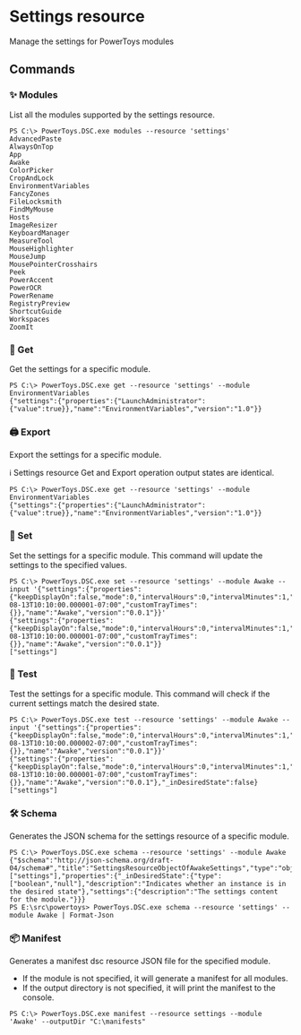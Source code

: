 # Settings resource
Manage the settings for PowerToys modules

## Commands

### ✨ Modules
List all the modules supported by the settings resource.
```shell
PS C:\> PowerToys.DSC.exe modules --resource 'settings'
AdvancedPaste
AlwaysOnTop
App
Awake
ColorPicker
CropAndLock
EnvironmentVariables
FancyZones
FileLocksmith
FindMyMouse
Hosts
ImageResizer
KeyboardManager
MeasureTool
MouseHighlighter
MouseJump
MousePointerCrosshairs
Peek
PowerAccent
PowerOCR
PowerRename
RegistryPreview
ShortcutGuide
Workspaces
ZoomIt
```

### 📄 Get
Get the settings for a specific module.
```shell
PS C:\> PowerToys.DSC.exe get --resource 'settings' --module EnvironmentVariables
{"settings":{"properties":{"LaunchAdministrator":{"value":true}},"name":"EnvironmentVariables","version":"1.0"}}
```

### 🖨️ Export
Export the settings for a specific module.

ℹ️ Settings resource Get and Export operation output states are identical.
```shell
PS C:\> PowerToys.DSC.exe get --resource 'settings' --module EnvironmentVariables
{"settings":{"properties":{"LaunchAdministrator":{"value":true}},"name":"EnvironmentVariables","version":"1.0"}}
```

### 📝 Set
Set the settings for a specific module. This command will update the settings to the specified values.
```shell
PS C:\> PowerToys.DSC.exe set --resource 'settings' --module Awake --input '{"settings":{"properties":{"keepDisplayOn":false,"mode":0,"intervalHours":0,"intervalMinutes":1,"expirationDateTime":"2025-08-13T10:10:00.000001-07:00","customTrayTimes":{}},"name":"Awake","version":"0.0.1"}}'
{"settings":{"properties":{"keepDisplayOn":false,"mode":0,"intervalHours":0,"intervalMinutes":1,"expirationDateTime":"2025-08-13T10:10:00.000001-07:00","customTrayTimes":{}},"name":"Awake","version":"0.0.1"}}
["settings"]
```

### 🧪 Test
Test the settings for a specific module. This command will check if the current settings match the desired state.
```shell
PS C:\> PowerToys.DSC.exe test --resource 'settings' --module Awake --input '{"settings":{"properties":{"keepDisplayOn":false,"mode":0,"intervalHours":0,"intervalMinutes":1,"expirationDateTime":"2025-08-13T10:10:00.000002-07:00","customTrayTimes":{}},"name":"Awake","version":"0.0.1"}}'
{"settings":{"properties":{"keepDisplayOn":false,"mode":0,"intervalHours":0,"intervalMinutes":1,"expirationDateTime":"2025-08-13T10:10:00.000001-07:00","customTrayTimes":{}},"name":"Awake","version":"0.0.1"},"_inDesiredState":false}
["settings"]
```

### 🛠️ Schema
Generates the JSON schema for the settings resource of a specific module.
```shell
PS C:\> PowerToys.DSC.exe schema --resource 'settings' --module Awake
{"$schema":"http://json-schema.org/draft-04/schema#","title":"SettingsResourceObjectOfAwakeSettings","type":"object","additionalProperties":false,"required":["settings"],"properties":{"_inDesiredState":{"type":["boolean","null"],"description":"Indicates whether an instance is in the desired state"},"settings":{"description":"The settings content for the module."}}}
PS E:\src\powertoys> PowerToys.DSC.exe schema --resource 'settings' --module Awake | Format-Json
```

### 📦 Manifest
Generates a manifest dsc resource JSON file for the specified module.
- If the module is not specified, it will generate a manifest for all modules.
- If the output directory is not specified, it will print the manifest to the console.
```shell
PS C:\> PowerToys.DSC.exe manifest --resource settings --module 'Awake' --outputDir "C:\manifests"
```